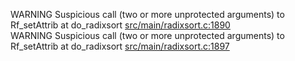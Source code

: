 WARNING Suspicious call (two or more unprotected arguments) to Rf_setAttrib at do_radixsort [src/main/radixsort.c:1890](https://github.com/wch/r-source/blob/83dbf8391f7cf1abe7a2c3ba3c81afb247adc57e/src/main/radixsort.c/#L1890)  
WARNING Suspicious call (two or more unprotected arguments) to Rf_setAttrib at do_radixsort [src/main/radixsort.c:1897](https://github.com/wch/r-source/blob/83dbf8391f7cf1abe7a2c3ba3c81afb247adc57e/src/main/radixsort.c/#L1897)  
